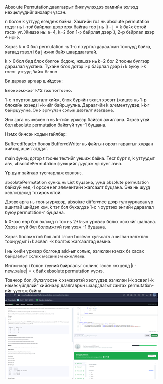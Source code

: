 Absolute Permutation даалгаврыг биелүүлэхдээ хамгийн эхлээд нөхцөлүүдийг анхаарч үзсэн.

n болон k утгууд өгөгдөж байна. Хамгийн гол нь absolute permutation гэдэг нь i-тэй байрлал дээр ирж байгаа тоо j нь |i - j| = k байх ёстой гэсэн үг. Жишээ нь: n=4, k=2 бол 1-р байрлал дээр 3, 2-р байрлал дээр 4 ирнэ.

Хэрэв k = 0 бол permutation нь 1-с n хүртэл дараалсан тоонууд байна, яагаад гэвэл i ба j ижил байх шаардлагатай.

k > 0 бол бид блок болгон бодож, жишээ нь k=2 бол 2 тооны бүлгээр дараалал үүсгэнэ. Тухайн блок дотор i-р байрлал дээр i+k буюу i-k гэсэн утгууд байж болно.

Би дараах аргаар шийдсэн:

Блок хэмжээг k*2 гэж тогтооно.

1-с n хүртэл давталт хийж, блок бүрийн эхлэл хэсэгт (жишээ нь 1-р блокийн эхэнд) i+k-ийг байршуулна. Дараагийн k элементүүдэд i-k-г байршуулна. Энэ эргүүлэн сольж давталт явагдана.

Энэ арга нь зөвхөн n нь k-гийн үржвэр байвал ажиллана. Хэрэв үгүй бол absolute permutation байхгүй тул -1 буцаана.

Нэмж бичсэн кодын тайлбар:

BufferedReader болон BufferedWriter нь файлын оролт гаралтыг хурдан хийхэд ашиглагддаг.

main функц дотор t тооны тестийг уншиж байна. Тест бүрт n, k утгуудыг авч, absolutePermutation функцийг дуудаж үр дүнг авна.

Үр дүнг зайгаар тусгаарлаж хэвлэнэ.

absolutePermutation функц нь List буцаана, үүнд absolute permutation байхгүй үед -1 орсон нэг элементийн жагсаалт буцаана. Энэ нь шууд хэвлэгдэхэд тохиромжтой.

Дээрх арга нь тооны үржвэр, absolute difference дээр тулгуурласан үр ашигтай шийдэл юм.
k тэг бол бүхэлдээ 1-с n хүртэлх энгийн дараалал буюу permutation-г буцаана.

k 0-оос өөр бол эхлээд n тоо нь 2*k-ын үржвэр болох эсэхийг шалгана. Хэрэв үгүй бол боломжгүй гэж үзэж -1 буцаана.

Хэрэв боломжтой бол add гэсэн boolean хувьсагч ашиглан ээлжлэн тоонуудыг i+k эсвэл i-k болгож жагсаалтад нэмнэ.

i нь k-ийн үржвэр болгонд add-ыг сольж, ээлжлэн нэмэх ба хасах байрлалыг солих механизм ажиллана.

Ингэснээр i болон түүний байрлалыг солино гэсэн нөхцөлд |i - new_value| = k байх absolute permutation үүснэ.

Товчоор бол, бүлэглэсэн k хэмжээтэй хэсгүүдэд ээлжлэн i+k эсвэл i-k нэмэх үйлдлийг хийснээр даалгаврын шаардлагыг хангах permutation-ийг үүсгэж байна.
![alt text](image.png)
